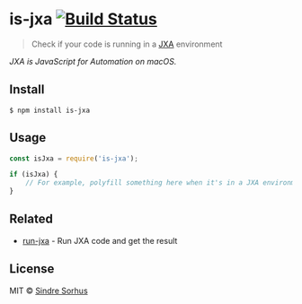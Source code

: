 # is-jxa [![Build Status](https://travis-ci.org/sindresorhus/is-jxa.svg?branch=master)](https://travis-ci.org/sindresorhus/is-jxa)

> Check if your code is running in a [JXA](https://github.com/JXA-Cookbook/JXA-Cookbook) environment

*JXA is JavaScript for Automation on macOS.*


## Install

```
$ npm install is-jxa
```


## Usage

```js
const isJxa = require('is-jxa');

if (isJxa) {
	// For example, polyfill something here when it's in a JXA environment
}
```


## Related

- [run-jxa](https://github.com/sindresorhus/run-jxa) - Run JXA code and get the result


## License

MIT © [Sindre Sorhus](https://sindresorhus.com)
